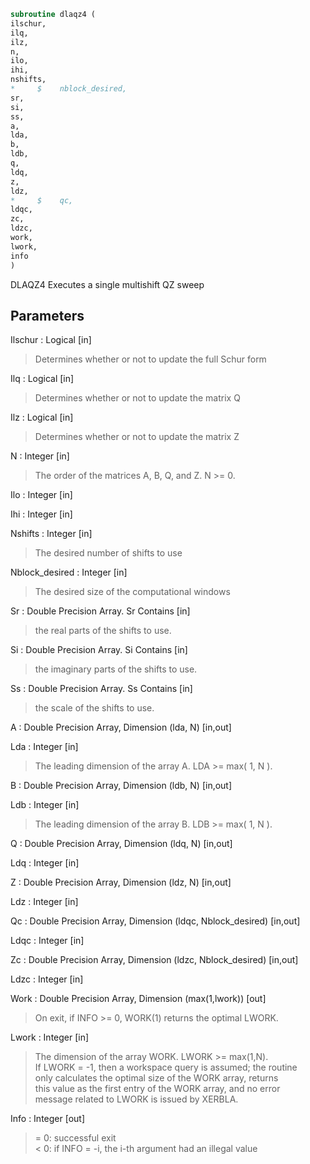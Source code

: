```fortran  
subroutine dlaqz4 (  
ilschur,  
ilq,  
ilz,  
n,  
ilo,  
ihi,  
nshifts,  
*     $    nblock_desired,  
sr,  
si,  
ss,  
a,  
lda,  
b,  
ldb,  
q,  
ldq,  
z,  
ldz,  
*     $    qc,  
ldqc,  
zc,  
ldzc,  
work,  
lwork,  
info  
)  
```  
  
DLAQZ4 Executes a single multishift QZ sweep  
  
## Parameters  
Ilschur : Logical [in]  
> Determines whether or not to update the full Schur form  
  
Ilq : Logical [in]  
> Determines whether or not to update the matrix Q  
  
Ilz : Logical [in]  
> Determines whether or not to update the matrix Z  
  
N : Integer [in]  
> The order of the matrices A, B, Q, and Z.  N >= 0.  
  
Ilo : Integer [in]  
  
Ihi : Integer [in]  
  
Nshifts : Integer [in]  
> The desired number of shifts to use  
  
Nblock_desired : Integer [in]  
> The desired size of the computational windows  
  
Sr : Double Precision Array. Sr Contains [in]  
> the real parts of the shifts to use.  
  
Si : Double Precision Array. Si Contains [in]  
> the imaginary parts of the shifts to use.  
  
Ss : Double Precision Array. Ss Contains [in]  
> the scale of the shifts to use.  
  
A : Double Precision Array, Dimension (lda, N) [in,out]  
  
Lda : Integer [in]  
> The leading dimension of the array A.  LDA >= max( 1, N ).  
  
B : Double Precision Array, Dimension (ldb, N) [in,out]  
  
Ldb : Integer [in]  
> The leading dimension of the array B.  LDB >= max( 1, N ).  
  
Q : Double Precision Array, Dimension (ldq, N) [in,out]  
  
Ldq : Integer [in]  
  
Z : Double Precision Array, Dimension (ldz, N) [in,out]  
  
Ldz : Integer [in]  
  
Qc : Double Precision Array, Dimension (ldqc, Nblock_desired) [in,out]  
  
Ldqc : Integer [in]  
  
Zc : Double Precision Array, Dimension (ldzc, Nblock_desired) [in,out]  
  
Ldzc : Integer [in]  
  
Work : Double Precision Array, Dimension (max(1,lwork)) [out]  
> On exit, if INFO >= 0, WORK(1) returns the optimal LWORK.  
  
Lwork : Integer [in]  
> The dimension of the array WORK.  LWORK >= max(1,N).  
> If LWORK = -1, then a workspace query is assumed; the routine  
> only calculates the optimal size of the WORK array, returns  
> this value as the first entry of the WORK array, and no error  
> message related to LWORK is issued by XERBLA.  
  
Info : Integer [out]  
> = 0: successful exit  
> < 0: if INFO = -i, the i-th argument had an illegal value  
  
